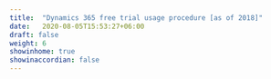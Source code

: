 ```yaml
---
title:  "Dynamics 365 free trial usage procedure [as of 2018]"
date:   2020-08-05T15:53:27+06:00
draft: false
weight: 6
showinhome: true
showinaccordian: false
---
```


